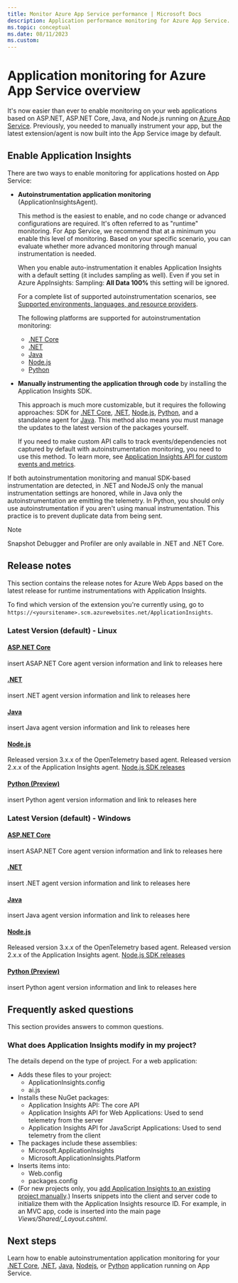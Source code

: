 ```yaml
---
title: Monitor Azure App Service performance | Microsoft Docs
description: Application performance monitoring for Azure App Service. Chart load and response time, dependency information, and set alerts on performance.
ms.topic: conceptual
ms.date: 08/11/2023
ms.custom:
---
```


# Application monitoring for Azure App Service overview

It's now easier than ever to enable monitoring on your web applications based on ASP.NET, ASP.NET Core, Java, and Node.js running on [Azure App Service](/azure/app-service/). Previously, you needed to manually instrument your app, but the latest extension/agent is now built into the App Service image by default.

## Enable Application Insights

There are two ways to enable monitoring for applications hosted on App Service:

- **Autoinstrumentation application monitoring** (ApplicationInsightsAgent).

  This method is the easiest to enable, and no code change or advanced configurations are required. It's often referred to as "runtime" monitoring. For App Service, we recommend that at a minimum you enable this level of monitoring. Based on your specific scenario, you can evaluate whether more advanced monitoring through manual instrumentation is needed.

  When you enable auto-instrumentation it enables Application Insights with a default setting (it includes sampling as well). Even if you set in Azure AppInsights: Sampling: **All Data 100%** this setting will be ignored.

  For a complete list of supported autoinstrumentation scenarios, see [Supported environments, languages, and resource providers](codeless-overview.md#supported-environments-languages-and-resource-providers).

  The following platforms are supported for autoinstrumentation monitoring:

  - [.NET Core](./azure-web-apps-net-core.md)
  - [.NET](./azure-web-apps-net.md)
  - [Java](./azure-web-apps-java.md)
  - [Node.js](./azure-web-apps-nodejs.md)
  - [Python](./azure-web-apps-python.md)

* **Manually instrumenting the application through code** by installing the Application Insights SDK.

  This approach is much more customizable, but it requires the following approaches: SDK for [.NET Core](./asp-net-core.md), [.NET](./asp-net.md), [Node.js](./nodejs.md), [Python](./opentelemetry-enable.md?tabs=python), and a standalone agent for [Java](./opentelemetry-enable.md?tabs=java). This method also means you must manage the updates to the latest version of the packages yourself.
  
  If you need to make custom API calls to track events/dependencies not captured by default with autoinstrumentation monitoring, you need to use this method. To learn more, see [Application Insights API for custom events and metrics](./api-custom-events-metrics.md).

If both autoinstrumentation monitoring and manual SDK-based instrumentation are detected, in .NET and NodeJS only the manual instrumentation settings are honored, while in Java only the autoinstrumentation are emitting the telemetry. In Python, you should only use autoinstrumentation if you aren't using manual instrumentation. This practice is to prevent duplicate data from being sent.

> [!NOTE]
> Snapshot Debugger and Profiler are only available in .NET and .NET Core.

## Release notes

This section contains the release notes for Azure Web Apps based on the latest release for runtime instrumentations with Application Insights.

To find which version of the extension you're currently using, go to `https://<yoursitename>.scm.azurewebsites.net/ApplicationInsights`.

### Latest Version (default) - Linux

#### [ASP.NET Core](#tab/asp.net)
insert ASAP.NET Core agent version information and link to releases here

#### [.NET](#tab/.net)
insert .NET agent version information and link to releases here

#### [Java](#tab/java)
insert Java agent version information and link to releases here

#### [Node.js](#tab/nodejs)
Released version 3.x.x of the OpenTelemetry based agent.
Released version 2.x.x of the Application Insights agent.
[Node.js SDK releases](https://github.com/microsoft/ApplicationInsights-node.js/releases)

#### [Python (Preview)](#tab/python)
insert Python agent version information and link to releases here

### Latest Version (default) - Windows

#### [ASP.NET Core](#tab/asp.net)
insert ASAP.NET Core agent version information and link to releases here

#### [.NET](#tab/.net)
insert .NET agent version information and link to releases here

#### [Java](#tab/java)
insert Java agent version information and link to releases here

#### [Node.js](#tab/nodejs)
Released version 3.x.x of the OpenTelemetry based agent.
Released version 2.x.x of the Application Insights agent.
[Node.js SDK releases](https://github.com/microsoft/ApplicationInsights-node.js/releases)

#### [Python (Preview)](#tab/python)
insert Python agent version information and link to releases here

## Frequently asked questions

This section provides answers to common questions.

### What does Application Insights modify in my project?

The details depend on the type of project. For a web application:
          
* Adds these files to your project:
  * ApplicationInsights.config
  * ai.js
* Installs these NuGet packages:
  * Application Insights API: The core API
  * Application Insights API for Web Applications: Used to send telemetry from the server
  * Application Insights API for JavaScript Applications: Used to send telemetry from the client
* The packages include these assemblies:
  * Microsoft.ApplicationInsights
  * Microsoft.ApplicationInsights.Platform
* Inserts items into:
  * Web.config
  * packages.config
* (For new projects only, you [add Application Insights to an existing project manually](./app-insights-overview.md).) Inserts snippets into the client and server code to initialize them with the Application Insights resource ID. For example, in an MVC app, code is inserted into the main page *Views/Shared/\_Layout.cshtml*.
          

## Next steps

Learn how to enable autoinstrumentation application monitoring for your [.NET Core](./azure-web-apps-net-core.md), [.NET](./azure-web-apps-net.md), [Java](./azure-web-apps-java.md), [Nodejs](./azure-web-apps-nodejs.md), or [Python](./azure-web-apps-python.md) application running on App Service.

